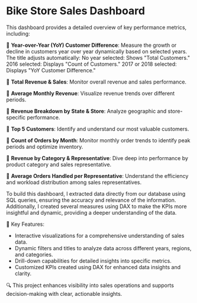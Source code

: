 # Bike Store Sales Dashboard

This dashboard provides a detailed overview of key performance metrics, including:

🔹 **Year-over-Year (YoY) Customer Difference**: Measure the growth or decline in customers year over year dynamically based on selected years. The title adjusts automatically:
No year selected: Shows "Total Customers."
2016 selected: Displays "Count of Customers."
2017 or 2018 selected: Displays "YoY Customer Difference."

🔹 **Total Revenue & Sales**: Monitor overall revenue and sales performance.

🔹 **Average Monthly Revenue**: Visualize revenue trends over different periods.

🔹 **Revenue Breakdown by State & Store**: Analyze geographic and store-specific performance.

🔹 **Top 5 Customers**: Identify and understand our most valuable customers.

🔹 **Count of Orders by Month**: Monitor monthly order trends to identify peak periods and optimize inventory.

🔹 **Revenue by Category & Representative**: Dive deep into performance by product category and sales representative.

🔹 **Average Orders Handled per Representative**: Understand the efficiency and workload distribution among sales representatives.


To build this dashboard, I extracted data directly from our database using SQL queries, ensuring the accuracy and relevance of the information. Additionally, I created several measures using DAX to make the KPIs more insightful and dynamic, providing a deeper understanding of the data.

💼 Key Features:
- Interactive visualizations for a comprehensive understanding of sales data.
- Dynamic filters and titles to analyze data across different years, regions, and categories.
- Drill-down capabilities for detailed insights into specific metrics.
- Customized KPIs created using DAX for enhanced data insights and clarity.

🔍 This project enhances visibility into sales operations and supports decision-making with clear, actionable insights.
